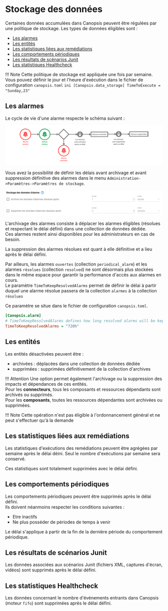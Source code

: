 # Stockage des données

Certaines données accumulées dans Canopsis peuvent être régulées par une politique de stockage. Les types de données éligibles sont : 

* [Les alarmes](#les-alarmes)
* [Les entités](#les-entites)
* [Les statistiques liées aux remédiations](#les-statistiques-liees-aux-remediations)
* [Les comportements périodiques](#les-comportements-periodiques)
* [Les résultats de scénarios Junit](#les-resultats-de-scenarios-junit)
* [Les statistiques Healthcheck](#les-statistiques-healthcheck)

!!! Note
    Cette politique de stockage est appliquée une fois par semaine. Vous pouvez définir le jour et l'heure d'exécution dans le fichier de configuration `canopsis.toml`
    ```ini
    [Canopsis.data_storage]
    TimeToExecute = "Sunday,23"
    ```

## Les alarmes

Le cycle de vie d'une alarme respecte le schéma suivant : 

![stockage-donnees-cycle-alarme](./img/stockage-donnees-cycle-alarme.png)

Vous avez la possibilité de définir les délais avant archivage et avant suppression définitive des alarmes dans le menu `Administration->Paramètres->Paramètres de stockage`.

![stockage-donnees-alarmes1](./img/stockage-donnees-alarmes1.png)

L'archivage des alarmes consiste à déplacer les alarmes éligibles (résolues et respectant le délai défini) dans une collection de données dédiée.  
Ces alarmes restent ainsi disponibles pour les administrateurs en cas de besoin.

La suppression des alarmes résolues est quant à elle définitive et a lieu après le délai défini.

Par ailleurs, les alarmes `ouvertes` (collection `periodical_alarm`) et les alarmes `résolues` (collection `resolved`) ne sont désormais plus stockées dans le même espace pour garantir la performance d'accès aux alarmes en cours.  
Le paramètre `TimeToKeepResolvedAlarms` permet de définir le délai à partir duquel une alarme résolue passera de la collection `alarmes` à la collection `résolues`

Ce paramètre se situe dans le fichier de configuration `canopsis.toml`.

```ini
[Canopsis.alarm]
# TimeToKeepResolvedAlarms defines how long resolved alarms will be kept in main alarm collection
TimeToKeepResolvedAlarms = "720h"
```


## Les entités

Les entités désactivées peuvent être :

* archivées : déplacées dans une collection de données dédiée
* supprimées : supprimées définitivement de la collection d'archives

!!! Attention 
    Une option permet également l'archivage ou la suppression des impacts et dépendances de ces entités.  
    Pour les **connecteurs**, tous les composants et ressources dépendants sont archivés ou supprimés.  
    Pour les **composants**, toutes les ressources dépendantes sont archivées ou supprimées.

!!! Note
    Cette opération n'est pas éligible à l'ordonnancement général et ne peut s'effectuer qu'à la demande 

## Les statistiques liées aux remédiations

Les statistiques d'exécutions des remédiations peuvent être agrégées par semaine après le délai déini. Seul le nombre d'exécutions par semaine sera conservé.  

Ces statistiques sont totalement supprimées avec le délai défini.

## Les comportements périodiques

Les comportements périodiques peuvent être supprimés après le délai défini.  
Ils doivent néanmoins respecter les conditions suivantes :

* Etre inactifs
* Ne plus posséder de périodes de temps à venir

Le délai s'applique à partir de la fin de la  dernière période du comportement périodique.

## Les résultats de scénarios Junit

Les données associées aux scénarios Junit (fichiers XML, captures d'écran, vidéos) sont supprimés après le délai défini.

## Les statistiques Healthcheck

Les données concernant le nombre d'événements entrants dans Canopsis (moteur `fifo`) sont supprimées après le délai défini.
